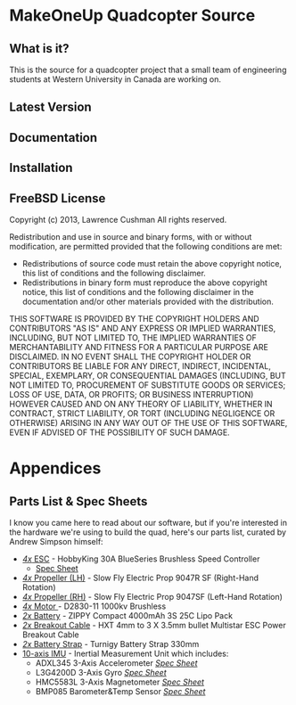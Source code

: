 MakeOneUp Quadcopter Source
===========================

What is it?
-----------
This is the source for a quadcopter project that a small team of engineering students at Western University in Canada are working on.

Latest Version
--------------


Documentation
-------------


Installation
------------


FreeBSD License
---------------

Copyright (c) 2013, Lawrence Cushman
All rights reserved.

Redistribution and use in source and binary forms, with or without modification, are permitted provided that the following conditions are met:

 - Redistributions of source code must retain the above copyright notice, this list of conditions and the following disclaimer.
 - Redistributions in binary form must reproduce the above copyright notice, this list of conditions and the following disclaimer in the documentation and/or other materials provided with the distribution.

THIS SOFTWARE IS PROVIDED BY THE COPYRIGHT HOLDERS AND CONTRIBUTORS "AS IS" AND ANY EXPRESS OR IMPLIED WARRANTIES, INCLUDING, BUT NOT LIMITED TO, THE IMPLIED WARRANTIES OF MERCHANTABILITY AND FITNESS FOR A PARTICULAR PURPOSE ARE DISCLAIMED. IN NO EVENT SHALL THE COPYRIGHT HOLDER OR CONTRIBUTORS BE LIABLE FOR ANY DIRECT, INDIRECT, INCIDENTAL, SPECIAL, EXEMPLARY, OR CONSEQUENTIAL DAMAGES (INCLUDING, BUT NOT LIMITED TO, PROCUREMENT OF SUBSTITUTE GOODS OR SERVICES; LOSS OF USE, DATA, OR PROFITS; OR BUSINESS INTERRUPTION) HOWEVER CAUSED AND ON ANY THEORY OF LIABILITY, WHETHER IN CONTRACT, STRICT LIABILITY, OR TORT (INCLUDING NEGLIGENCE OR OTHERWISE) ARISING IN ANY WAY OUT OF THE USE OF THIS SOFTWARE, EVEN IF ADVISED OF THE POSSIBILITY OF SUCH DAMAGE.


Appendices
==========

Parts List & Spec Sheets
------------------------

I know you came here to read about our software, but if you're interested in the hardware we're using to build the quad, here's our parts list, curated by Andrew Simpson himself:

- [*4x* ESC](http://hobbyking.com/hobbyking/store/uh_viewItem.asp?idProduct=13429) - HobbyKing 30A BlueSeries Brushless Speed Controller
	* [Spec Sheet]()
- [*4x* Propeller (LH)](http://hobbyking.com/hobbyking/store/uh_viewItem.asp?idProduct=22443) - Slow Fly Electric Prop 9047R SF (Right-Hand Rotation)
- [*4x* Propeller (RH)](http://hobbyking.com/hobbyking/store/uh_viewItem.asp?idProduct=22442) - Slow Fly Electric Prop 9047SF (Left-Hand Rotation)
- [*4x* Motor ](http://hobbyking.com/hobbyking/store/uh_viewItem.asp?idProduct=12921)- D2830-11 1000kv Brushless
- [*2x* Battery](http://hobbyking.com/hobbyking/store/uh_viewItem.asp?idProduct=21360) - ZIPPY Compact 4000mAh 3S 25C Lipo Pack
- [*2x* Breakout Cable](http://hobbyking.com/hobbyking/store/uh_viewItem.asp?idProduct=25482) - HXT 4mm to 3 X 3.5mm bullet Multistar ESC Power Breakout Cable
- [*2x* Battery Strap](http://hobbyking.com/hobbyking/store/uh_viewItem.asp?idProduct=11736) - Turnigy Battery Strap 330mm
- [10-axis IMU](http://hobbyking.com/hobbyking/store/uh_viewItem.asp?idProduct=26913) - Inertial Measurement Unit which includes:
 	* ADXL345 3-Axis Accelerometer [*Spec Sheet*](http://www.analog.com/static/imported-files/data_sheets/ADXL345-EP.pdf)
	* L3G4200D 3-Axis Gyro [*Spec Sheet*](http://www.st.com/st-web-ui/static/active/en/resource/technical/document/datasheet/CD00265057.pdf) 
	* HMC5583L 3-Axis Magnetometer [*Spec Sheet*](http://www51.honeywell.com/aero/common/documents/myaerospacecatalog-documents/Defense_Brochures-documents/HMC5883L_3-Axis_Digital_Compass_IC.pdf)
	* BMP085 Barometer&Temp Sensor [*Spec Sheet*](https://www.sparkfun.com/datasheets/Components/General/BST-BMP085-DS000-05.pdf)